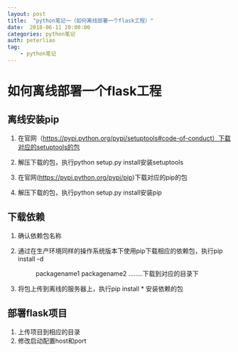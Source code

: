 ```yaml
---
layout: post
title:  "python笔记一（如何离线部署一个flask工程）"
date:  2018-06-11 20:00:00
categories: python笔记
auth: peterliao
tag: 
    - python笔记
---
```


如何离线部署一个flask工程
====

离线安装pip
----


1. 在官网（https://pypi.python.org/pypi/setuptools#code-of-conduct）下载对应的setuptools的包

2. 解压下载的包，执行python setup.py install安装setuptools

3. 在官网(https://pypi.python.org/pypi/pip)下载对应的pip的包

4. 解压下载的包，执行python setup.py install安装pip

下载依赖
----

1. 确认依赖包名称

2. 通过在生产环境同样的操作系统版本下使用pip下载相应的依赖包，执行pip install -d <dir> packagename1 packagename2 ........下载到对应的目录下

3. 将包上传到离线的服务器上，执行pip install * 安装依赖的包

部署flask项目
----

1. 上传项目到相应的目录
2. 修改启动配置host和port
